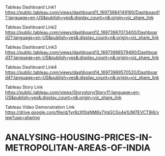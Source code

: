 Tableau Dashboard Link1 https://public.tableau.com/views/dashboard11_16973984149190/Dashboard1?:language=en-US&publish=yes&:display_count=n&:origin=viz_share_link

Tableau Dashboard Link2 https://public.tableau.com/views/dashboard12_16973987073400/Dashboard2?:language=en-US&publish=yes&:display_count=n&:origin=viz_share_link

Tableau Dashboard Link3 https://public.tableau.com/views/dashboard13_16973988579490/Dashboard3?:language=en-US&publish=yes&:display_count=n&:origin=viz_share_link

Tableau Dashboard Link4 https://public.tableau.com/views/dashboard14_16973989570520/Dashboard4?:language=en-US&publish=yes&:display_count=n&:origin=viz_share_link


Tableau Story Link https://public.tableau.com/views/Storystory/Story1?:language=en-US&publish=yes&:display_count=n&:origin=viz_share_link


Tableau Video Demonstration Link https://drive.google.com/file/d/1yr8zXf0qNM6s7VqGCGs4e1UM7EVCT9i6/view?usp=sharing


# ANALYSING-HOUSING-PRICES-IN-METROPOLITAN-AREAS-OF-INDIA
